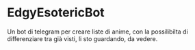 # EdgyEsotericBot
Un bot di telegram per creare liste di anime, con la possilibilta di differenziare tra già visti, li sto guardando, da vedere.
